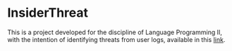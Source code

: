 # InsiderThreat

This is a project developed for the discipline of Language Programming II, with the intention of identifying threats from user logs, available in this [link](https://www.cert.org/insider-threat/tools/index.cfm).

